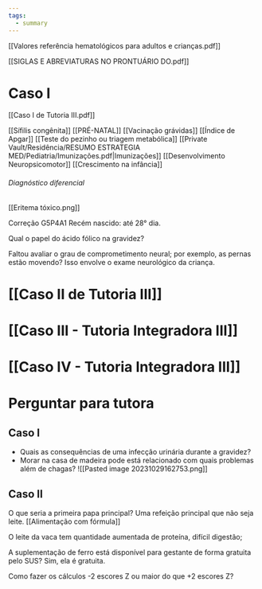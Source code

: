 ```yaml
---
tags:
  - summary
---
```

[[Valores referência hematológicos para adultos e crianças.pdf]]

[[SIGLAS E ABREVIATURAS NO PRONTUÁRIO DO.pdf]]
# Caso I 
[[Caso I de Tutoria III.pdf]]

[[Sífilis congênita]]
[[PRÉ-NATAL]]
[[Vacinação grávidas]]
[[Índice de Apgar]]
[[Teste do pezinho ou triagem metabólica]]
[[Private Vault/Residência/RESUMO ESTRATEGIA MED/Pediatria/Imunizações.pdf|Imunizações]]
[[Desenvolvimento Neuropsicomotor]]
[[Crescimento na infância]]
###### Diagnóstico diferencial
[[Eritema tóxico.png]]

Correção 
G5P4A1
Recém nascido: até 28° dia. 

Qual o papel do ácido fólico na gravidez? 

Faltou avaliar o grau de comprometimento neural; por exemplo, as pernas estão movendo? Isso envolve o exame neurológico da criança. 

# [[Caso II de Tutoria III]]

# [[Caso III - Tutoria Integradora III]]

# [[Caso IV - Tutoria Integradora III]]

# Perguntar para tutora
## Caso I
* Quais as consequências de uma infecção urinária durante a gravidez? 
* Morar na casa de madeira pode está relacionado com quais problemas além de chagas? 
![[Pasted image 20231029162753.png]]

## Caso II
O que seria a primeira papa principal? Uma refeição principal que não seja leite. [[Alimentação com fórmula]]

O leite da vaca tem quantidade aumentada de proteína, difícil digestão; 

A suplementação de ferro está disponível para gestante de forma gratuita pelo SUS? Sim, ela é gratuita. 

Como fazer os cálculos -2 escores Z ou maior do que +2 escores Z? 